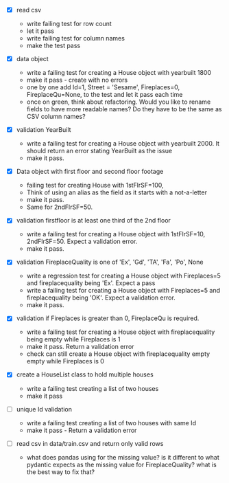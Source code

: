 - [x] read csv
    - write failing test for row count
    - let it pass
    - write failing test for column names
    - make the test pass

- [x] data object
    - write a failing test for creating a House object with  yearbuilt 1800
    - make it pass - create with no errors
    - one by one add Id=1, Street = 'Sesame', Fireplaces=0, FireplaceQu=None,  to the test and let it pass each time
    - once on green, think about refactoring. Would you like to rename fields to have more readable names? Do they have to be the same as CSV column names?
    

- [x] validation YearBuilt
    - write a failing test for creating a House object with  yearbuilt 2000. It should return an error stating YearBuilt as the issue
    - make it pass. 

- [x] Data object with first floor and second floor footage
    - failing test for creating House with 1stFlrSF=100, 
    -  Think of using an alias as the field as it starts with a not-a-letter
    - make it pass. 
    - Same for 2ndFlrSF=50.

- [x] validation firstfloor is at least one third of the 2nd floor
    
    - write a failing test for creating a House object with  1stFlrSF=10, 2ndFlrSF=50. Expect a validation error.
    - make it pass. 


- [x] validation FireplaceQuality is one of 'Ex', 'Gd', 'TA', 'Fa', 'Po', None
  - write a regression test for creating a House object with Fireplaces=5 and  fireplacequality being 'Ex'. Expect a pass  
  - write a failing test for creating a House object with Fireplaces=5 and  fireplacequality being 'OK'. Expect a validation error.
  - make it pass. 

- [x] validation if Fireplaces is greater than 0, FireplaceQu is required.
   - write a failing test for creating a House object with  fireplacequality being empty while Fireplaces is 1
  - make it pass. Return a validation error
  - check can still create a House object with fireplacequality empty  empty while Fireplaces is 0

- [x] create a HouseList class to hold multiple houses
    - write a failing test creating a list of two houses
    - make it pass 

- [ ] unique Id validation
    - write a failing test creating a list of two houses with same Id
    - make it pass - Return a validation error

- [ ] read csv in data/train.csv and return only valid rows
    - what does pandas using for the missing value? is it different to what pydantic expects as the missing value for FireplaceQuality? what is the best way to fix that?







